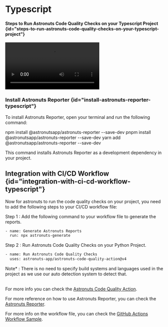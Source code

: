 # Typescript

#### Steps to Run Astronuts Code Quality Checks on your Typescript Project {id="steps-to-run-astronuts-code-quality-checks-on-your-typescript-project"}

<video src="https://youtu.be/fRIiY8tqhAo" preview-src="javascript_video_thumbnail.png" /> {id="typescript-code-quality-setup-video"} 

### Install Astronuts Reporter {id="install-astronuts-reporter-typescript"}

To install Astronuts Reporter, open your terminal and run the following command:

<tabs>
    <tab id="npm-install" title="npm">
        <code-block lang="bash">
            npm install @astronutsapp/astronuts-reporter --save-dev
        </code-block>
    </tab>
    <tab id="pnpm-install" title="pnpm">
        <code-block lang="bash">
            pnpm install @astronutsapp/astronuts-reporter --save-dev
        </code-block>
    </tab>
    <tab id="yarn-install" title="yarn">
        <code-block lang="bash">
            yarn add @astronutsapp/astronuts-reporter --save-dev
        </code-block>
    </tab>
</tabs>

This command installs Astronuts Reporter as a development dependency in your project.

## Integration with CI/CD Workflow {id="integration-with-ci-cd-workflow-typescript"}

Now for astronuts to run the code quality checks on your project, you need to add the following steps to your CI/CD
workflow file:

Step 1 : Add the following command to your workflow file to generate the reports.

```bash
- name: Generate Astronuts Reports
  run: npx astronuts-generate
```

Step 2 : Run Astronuts Code Quality Checks on your Python Project.

```bash
- name: Run Astronuts Code Quality Checks
  uses: astronuts-app/astronuts-code-quality-action@v4
```
Note* : There is no need to specify build systems and languages used in the project as we use our auto detection system to detect that.
<br></br>

For more info you can check
the [Astronuts Code Quality Action](https://github.com/marketplace/actions/astronuts-code-quality-action).

For more reference on how to use Astronuts Reporter, you can check
the [Astronuts Reporter](https://www.npmjs.com/package/@astronutsapp/astronuts-reporter).

For more info on the workflow file, you can check
the [GitHub Actions Workflow Sample](https://github.com/astronuts-app/samples/blob/main/.github/workflows/build_typescript_sample.yml).